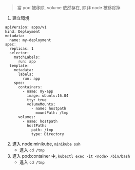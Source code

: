 > 當 pod 被移除, volume 依然存在, 除非 node 被移除掉

1. 建立環境

```
apiVersion: apps/v1
kind: Deployment
metadata:
  name: my-deployment
spec:
  replicas: 1
  selector:
    matchLabels:
      run: app
  template:
    metadata:
      labels:
        run: app
    spec:
      containers:
        - name: my-app
          image: ubuntu:16.04
          tty: true
          volumeMounts:
            - name: hostpath
              mountPath: /tmp
      volumes:
        - name: hostpath
          hostPath:
            path: /tmp
            type: Directory
```

2. 進入 node:minikube, `minikube ssh`
	- 進入 `cd /tmp`
3. 進入 pod:container 中, `kubectl exec -it <node> /bin/bash` 
	- 進入 `cd /tmp`